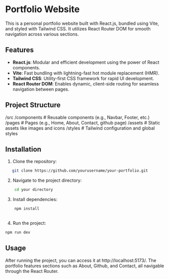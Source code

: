 # Portfolio Website

This is a personal portfolio website built with React.js, bundled using Vite, and styled with Tailwind CSS. It utilizes React Router DOM for smooth navigation across various sections.

## Features

- **React.js**: Modular and efficient development using the power of React components.
- **Vite**: Fast bundling with lightning-fast hot module replacement (HMR).
- **Tailwind CSS**: Utility-first CSS framework for rapid UI development.
- **React Router DOM**: Enables dynamic, client-side routing for seamless navigation between pages.

## Project Structure

/src /components # Reusable components (e.g., Navbar, Footer, etc.) /pages # Pages (e.g., Home, About, Contact, github page) /assets # Static assets like images and icons /styles # Tailwind configuration and global styles


## Installation

1. Clone the repository:
 ```bash
    git clone https://github.com/yourusername/your-portfolio.git

```
2. Navigate to the project directory:
```bash
    cd your directory

```
3. Install dependencies:
```bash
    npm install
    
```
4. Run the project:
```bash
npm run dev

```
## Usage
After running the project, you can access it at http://localhost:5173/. The portfolio features sections such as About, Github, and Contact, all navigable through the React Router.